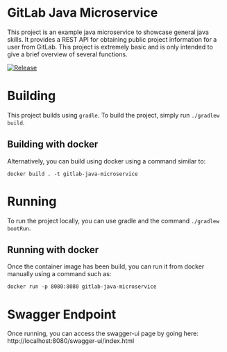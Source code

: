 # GitLab Java Microservice

This project is an example java microservice to showcase general java skills.  It provides a REST
API for obtaining public project information for a user from GitLab.  This project is extremely basic
and is only intended to give a brief overview of several functions.

[![Release](https://github.com/chenslee/gitlab-java-microservice/actions/workflows/release.yaml/badge.svg)](https://github.com/chenslee/gitlab-java-microservice/actions/workflows/release.yaml)

# Building
This project builds using `gradle`.  To build the project, simply run `./gradlew build`.

## Building with docker
Alternatively, you can build using docker using a command similar to:

```docker build . -t gitlab-java-microservice```

# Running

To run the project locally, you can use gradle and the command `./gradlew bootRun`.  

## Running with docker

Once the container image has been build, you can run it from docker manually using a command such
as:

```docker run -p 8080:8080 gitlab-java-microservice```

# Swagger Endpoint

Once running, you can access the swagger-ui page by going here: http://localhost:8080/swagger-ui/index.html 